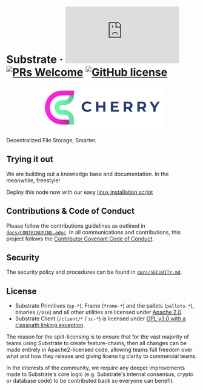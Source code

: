 # Substrate &middot; [![Matrix](https://img.shields.io/matrix/cherry-technical:matrix.org)](https://matrix.to/#/#cherry-technical:matrix.org) [![PRs Welcome](https://img.shields.io/badge/PRs-welcome-brightgreen.svg)](docs/CONTRIBUTING.adoc) [![GitHub license](https://img.shields.io/badge/license-GPL3%2FApache2-blue)](#LICENSE)

<p align="center">
  <img src="/docs/media/cherry-horizontal.png">
</p>

Decentralized File Storage, Smarter.

## Trying it out
We are building out a knowledge base and documentation. In the meanwhile, freestyle!

Deploy this node now with our easy [linux installation script](/scripts/run.sh)

## Contributions & Code of Conduct

Please follow the contributions guidelines as outlined in [`docs/CONTRIBUTING.adoc`](docs/CONTRIBUTING.adoc). In all communications and contributions, this project follows the [Contributor Covenant Code of Conduct](docs/CODE_OF_CONDUCT.md).

## Security

The security policy and procedures can be found in [`docs/SECURITY.md`](docs/SECURITY.md).

## License

- Substrate Primitives (`sp-*`), Frame (`frame-*`) and the pallets (`pallets-*`), binaries (`/bin`) and all other utilities are licensed under [Apache 2.0](LICENSE-APACHE2).
- Substrate Client (`/client/*` / `sc-*`) is licensed under [GPL v3.0 with a classpath linking exception](LICENSE-GPL3).

The reason for the split-licensing is to ensure that for the vast majority of teams using Substrate to create feature-chains, then all changes can be made entirely in Apache2-licensed code, allowing teams full freedom over what and how they release and giving licensing clarity to commercial teams.

In the interests of the community, we require any deeper improvements made to Substrate's core logic (e.g. Substrate's internal consensus, crypto or database code) to be contributed back so everyone can benefit.

